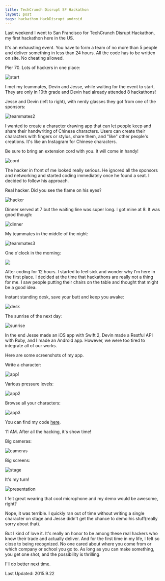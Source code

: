 ```yaml
---
title: TechCrunch Disrupt SF Hackathon
layout: post
tags: hackathon HackDisrupt android 
---
```


Last weekend I went to San Francisco for TechCrunch Disrupt Hackathon, my first hackathon here in the US. 

It's an exhausting event. You have to form a team of no more than 5 people and deliver something in less than 24 hours. All the code has to be written on site. No cheating allowed.

Pier 70. Lots of hackers in one place:

![start](https://dl.dropboxusercontent.com/u/31448207/imgs/IMG_20150919_133949.jpg)

I met my teammates, Devin and Jesse, while waiting for the event to start. They are only in 10th grade and Devin had already attended 8 hackathons! 

Jesse and Devin (left to right), with nerdy glasses they got from one of the sponsors:

![teammates2](https://dl.dropboxusercontent.com/u/31448207/imgs/IMG_20150919_143146.jpg)

I wanted to create a character drawing app that can let people keep and share their handwriting of Chinese characters. Users can create their characters with fingers or stylus, share them, and "like" other people's creations. It's like an Instagram for Chinese characters. 

Be sure to bring an extension cord with you. It will come in handy!

![cord](https://dl.dropboxusercontent.com/u/31448207/imgs/IMG_0007.JPG)

The hacker in front of me looked really serious. He ignored all the sponsors and networking and started coding immediately once he found a seat. I decided to follow his approach. 

Real hacker. Did you see the flame on his eyes?

![hacker](https://dl.dropboxusercontent.com/u/31448207/imgs/IMG_0006.jpg)

Dinner served at 7 but the waiting line was super long. I got mine at 8. It was good though:

![dinner](https://dl.dropboxusercontent.com/u/31448207/imgs/IMG_0009.JPG)

My teammates in the middle of the night:

![teammates3](https://dl.dropboxusercontent.com/u/31448207/imgs/IMG_0020.JPG)

One o'clock in the morning:

![](https://dl.dropboxusercontent.com/u/31448207/imgs/IMG_0018.JPG)

After coding for 12 hours. I started to feel sick and wonder why I'm here in the first place. I decided at the time that hackathons are really not a thing for me. I saw people putting their chairs on the table and thought that might be a good idea.

Instant standing desk, save your butt and keep you awake:

![desk](https://dl.dropboxusercontent.com/u/31448207/imgs/IMG_0034.JPG)

The sunrise of the next day:

![sunrise](https://dl.dropboxusercontent.com/u/31448207/imgs/IMG_0037.JPG)

In the end Jesse made an iOS app with Swift 2, Devin made a Restful API with Ruby, and I made an Android app. However, we were too tired to integrate all of our works. 

Here are some screenshots of my app.

Write a character:

![app1](https://dl.dropboxusercontent.com/u/31448207/imgs/Screenshot_20150920-092045%20%281%29.png)

Various pressure levels:

![app2](https://dl.dropboxusercontent.com/u/31448207/imgs/Screenshot_20150920-132256.png)

Browse all your characters:

![app3](https://dl.dropboxusercontent.com/u/31448207/imgs/Screenshot_20150920-100920.png)

You can find my code [here](https://github.com/kuanyingchou/swag).

11 AM. After all the hacking, it's show time!

Big cameras:

![cameras](https://dl.dropboxusercontent.com/u/31448207/imgs/IMG_0044.JPG)

Big screens:

![stage](https://dl.dropboxusercontent.com/u/31448207/imgs/IMG_0048.JPG)

It's my turn!

![presentation](https://dl.dropboxusercontent.com/u/31448207/imgs/Screen%20Shot%202015-09-21%20at%202.10.42%20PM.png)

I felt great wearing that cool microphone and my demo would be awesome, right? 

Nope, it was terrible. I quickly ran out of time without writing a single character on stage and Jesse didn't get the chance to demo his stuff(really sorry about that). 

But I kind of love it. It's really an honor to be among these real hackers who know their trade and actually deliver. And for the first time in my life, I felt so close to being recognized. No one cared about where you come from or which company or school you go to. As long as you can make something, you get one shot, and the possibility is thrilling. 

I'll do better next time.

Last Updated: 2015.9.22
